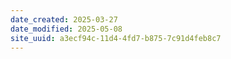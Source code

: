 ```yaml
---
date_created: 2025-03-27
date_modified: 2025-05-08
site_uuid: a3ecf94c-11d4-4fd7-b875-7c91d4feb8c7
---
```


